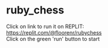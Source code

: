 # ruby_chess

Click on link to run it on REPLIT:<br />
https://replit.com/@floorenr/rubychess<br />
Click on the green 'run' button to start